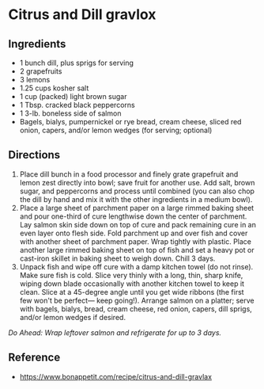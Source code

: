 # Citrus and Dill gravlox

## Ingredients
- 1 bunch dill, plus sprigs for serving
- 2 grapefruits
- 3 lemons
- 1.25 cups kosher salt
- 1 cup (packed) light brown sugar
- 1 Tbsp. cracked black peppercorns
- 1 3-lb. boneless side of salmon
- Bagels, bialys, pumpernickel or rye bread, cream cheese, sliced red onion, capers, and/or lemon wedges (for serving; optional)

## Directions
1. Place dill bunch in a food processor and finely grate grapefruit and lemon zest directly into bowl; save fruit for another use. Add salt, brown sugar, and peppercorns and process until combined (you can also chop the dill by hand and mix it with the other ingredients in a medium bowl).
2. Place a large sheet of parchment paper on a large rimmed baking sheet and pour one-third of cure lengthwise down the center of parchment. Lay salmon skin side down on top of cure and pack remaining cure in an even layer onto flesh side. Fold parchment up and over fish and cover with another sheet of parchment paper. Wrap tightly with plastic. Place another large rimmed baking sheet on top of fish and set a heavy pot or cast-iron skillet in baking sheet to weigh down. Chill 3 days.
3. Unpack fish and wipe off cure with a damp kitchen towel (do not rinse). Make sure fish is cold. Slice very thinly with a long, thin, sharp knife, wiping down blade occasionally with another kitchen towel to keep it clean. Slice at a 45-degree angle until you get wide ribbons (the first few won't be perfect— keep going!). Arrange salmon on a platter; serve with bagels, bialys, bread, cream cheese, red onion, capers, dill sprigs, and/or lemon wedges if desired.

*Do Ahead: Wrap leftover salmon and refrigerate for up to 3 days.*

## Reference
* <https://www.bonappetit.com/recipe/citrus-and-dill-gravlax>
